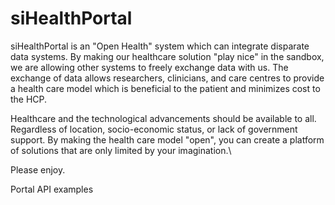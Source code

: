 # siHealthPortal

siHealthPortal is an "Open Health" system which can integrate disparate data systems.
By making our healthcare solution "play nice" in the sandbox, we are allowing other systems to freely exchange data with us. The exchange of data allows researchers, 
clinicians, and care centres to provide a health care model which is beneficial to the patient and minimizes cost to the HCP.

Healthcare and the technological advancements should be available to all. Regardless of location, socio-economic status, or lack of government support.
By making the health care model "open", you can create a platform of solutions that are only limited by your imagination.\\


Please enjoy.

Portal API examples
